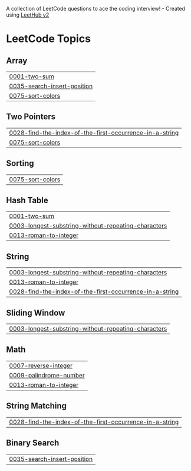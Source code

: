 A collection of LeetCode questions to ace the coding interview! - Created using [LeetHub v2](https://github.com/arunbhardwaj/LeetHub-2.0)
<!---LeetCode Topics Start-->
# LeetCode Topics
## Array
|  |
| ------- |
| [0001-two-sum](https://github.com/Faizfavaz4646/myleetcode/tree/master/0001-two-sum) |
| [0035-search-insert-position](https://github.com/Faizfavaz4646/myleetcode/tree/master/0035-search-insert-position) |
| [0075-sort-colors](https://github.com/Faizfavaz4646/myleetcode/tree/master/0075-sort-colors) |
## Two Pointers
|  |
| ------- |
| [0028-find-the-index-of-the-first-occurrence-in-a-string](https://github.com/Faizfavaz4646/myleetcode/tree/master/0028-find-the-index-of-the-first-occurrence-in-a-string) |
| [0075-sort-colors](https://github.com/Faizfavaz4646/myleetcode/tree/master/0075-sort-colors) |
## Sorting
|  |
| ------- |
| [0075-sort-colors](https://github.com/Faizfavaz4646/myleetcode/tree/master/0075-sort-colors) |
## Hash Table
|  |
| ------- |
| [0001-two-sum](https://github.com/Faizfavaz4646/myleetcode/tree/master/0001-two-sum) |
| [0003-longest-substring-without-repeating-characters](https://github.com/Faizfavaz4646/myleetcode/tree/master/0003-longest-substring-without-repeating-characters) |
| [0013-roman-to-integer](https://github.com/Faizfavaz4646/myleetcode/tree/master/0013-roman-to-integer) |
## String
|  |
| ------- |
| [0003-longest-substring-without-repeating-characters](https://github.com/Faizfavaz4646/myleetcode/tree/master/0003-longest-substring-without-repeating-characters) |
| [0013-roman-to-integer](https://github.com/Faizfavaz4646/myleetcode/tree/master/0013-roman-to-integer) |
| [0028-find-the-index-of-the-first-occurrence-in-a-string](https://github.com/Faizfavaz4646/myleetcode/tree/master/0028-find-the-index-of-the-first-occurrence-in-a-string) |
## Sliding Window
|  |
| ------- |
| [0003-longest-substring-without-repeating-characters](https://github.com/Faizfavaz4646/myleetcode/tree/master/0003-longest-substring-without-repeating-characters) |
## Math
|  |
| ------- |
| [0007-reverse-integer](https://github.com/Faizfavaz4646/myleetcode/tree/master/0007-reverse-integer) |
| [0009-palindrome-number](https://github.com/Faizfavaz4646/myleetcode/tree/master/0009-palindrome-number) |
| [0013-roman-to-integer](https://github.com/Faizfavaz4646/myleetcode/tree/master/0013-roman-to-integer) |
## String Matching
|  |
| ------- |
| [0028-find-the-index-of-the-first-occurrence-in-a-string](https://github.com/Faizfavaz4646/myleetcode/tree/master/0028-find-the-index-of-the-first-occurrence-in-a-string) |
## Binary Search
|  |
| ------- |
| [0035-search-insert-position](https://github.com/Faizfavaz4646/myleetcode/tree/master/0035-search-insert-position) |
<!---LeetCode Topics End-->
